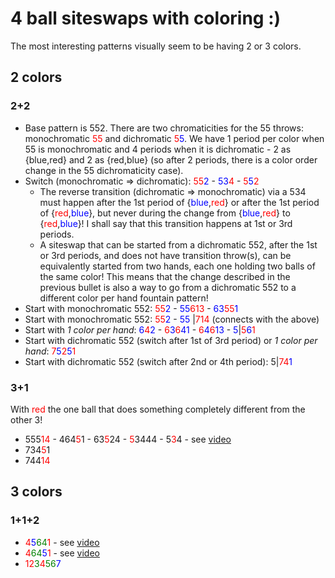# 4 ball siteswaps with coloring :)

The most interesting patterns visually seem to be having 2 or 3 colors.

## 2 colors

### 2+2

- Base pattern is 552. There are two chromaticities for the 55 throws: monochromatic <span style="color:red">55</span> and dichromatic <span style="color:red">5</span><span style="color:blue">5</span>. We have 1 period per color when 55 is monochromatic and 4 periods when it is dichromatic - 2 as {blue,red} and 2 as {red,blue} (so after 2 periods, there is a color order change in the 55 dichromaticity case).
- Switch (monochromatic => dichromatic): <span style="color:red">55</span><span style="color:blue">2</span> - <span style="color:blue">53</span><span style="color:red">4</span> - <span style="color:red">5</span><span style="color:blue">5</span><span style="color:red">2</span>
  - The reverse transition (dichromatic => monochromatic) via a 534 must happen after the 1st period of {<span style="color:blue">blue</span>,<span style="color:red">red</span>} or after the 1st period of {<span style="color:red">red</span>,<span style="color:blue">blue</span>}, but never during the change from {<span style="color:blue">blue</span>,<span style="color:red">red</span>} to {<span style="color:red">red</span>,<span style="color:blue">blue</span>}! I shall say that this transition happens at 1st or 3rd periods.
  - A siteswap that can be started from a dichromatic 552, after the 1st or 3rd periods, and does not have transition throw(s), can be equivalently started from two hands, each one holding two balls of the same color! This means that the change described in the previous bullet is also a way to go from a dichromatic 552 to a different color per hand fountain pattern!
- Start with monochromatic 552: <span style="color:red">55</span><span style="color:blue">2</span> - <span style="color:blue">55</span><span style="color:red">613</span> - <span style="color:blue">63</span><span style="color:red">55</span><span style="color:blue">1</span>
- Start with monochromatic 552: <span style="color:red">55</span><span style="color:blue">2</span> - <span style="color:blue">55</span> |<span style="color:red">714</span> (connects with the above)
- Start with *1 color per hand*: <span style="color:blue">6</span><span style="color:red">4</span><span style="color:blue">2</span> - <span style="color:red">6</span><span style="color:blue">3</span><span style="color:red">6</span><span style="color:blue">41</span> - <span style="color:red">6</span><span style="color:blue">4</span><span style="color:red">6</span><span style="color:blue">13</span> - <span style="color:blue">5</span>|<span style="color:red">5</span><span style="color:blue">6<span><span style="color:red">1
- Start with dichromatic 552 (switch after 1st of 3rd period) or *1 color per hand*: <span style="color:red">7</span><span style="color:blue">5</span><span style="color:red">2</span><span style="color:blue">5</span><span style="color:red">1</span>
- Start with dichromatic 552 (switch after 2nd or 4th period): 5|<span style="color:red">74</span><span style="color:blue">1</span>

### 3+1

With <span style="color:red">red</span> the one ball that does something completely different from the other 3!

- 555<span style="color:red">14</span> - 464<span style="color:red">5</span>1 - 63<span style="color:red">5</span>24 - <span style="color:red">5</span>3444 - 5<span style="color:red">3</span>4 - see [video](https://www.instagram.com/p/CIrfEPyAulN/)
- 734<span style="color:red">5</span>1
- 744<span style="color:red">14</span>

## 3 colors

### 1+1+2

- <span style="color:red">4</span><span style="color:blue">5</span><span style="color:green">64</span><span style="color:red">1</span> - see [video](https://www.instagram.com/p/CIHBr8Fg9b3/)
- <span style="color:red">4</span><span style="color:green">64</span><span style="color:blue">5</span><span style="color:red">1</span> - see [video](https://www.instagram.com/p/CJzkuglgpZG/)
- <span style="color:red">12</span><span style="color:green">3</span><span style="color:red">4</span><span style="color:green">56</span><span style="color:blue">7</span>

